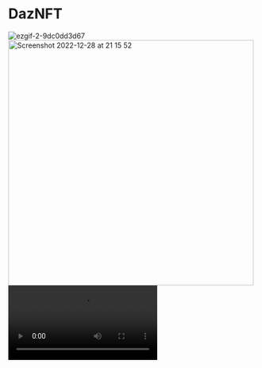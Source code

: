# DazNFT

![ezgif-2-9dc0dd3d67](https://user-images.githubusercontent.com/119814425/209855152-7343a6ec-6fa9-4a72-85ab-9f30ac13a93f.gif)
<img width="494" alt="Screenshot 2022-12-28 at 21 15 52" src="https://user-images.githubusercontent.com/119814425/209855185-7e44ff90-3751-490a-9490-c33ddc331f25.png">
![](https://user-images.githubusercontent.com/119814425/209855245-38ded7de-746c-43d6-a3db-f029a501fb48.mp4)

